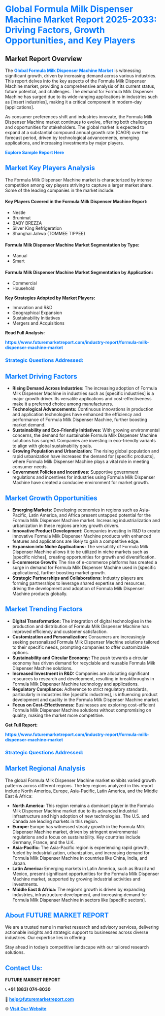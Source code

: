 <h1 style="color: #007BFF;">Global Formula Milk Dispenser Machine Market Report 2025-2033: Driving Factors, Growth Opportunities, and Key Players</h1>

<section id="overview">
<h2>Market Report Overview</h2>
<p>The <a href="https://www.futuremarketreport.com/industry-report/formula-milk-dispenser-machine-market" style="color: #007BFF; text-decoration: none;"><strong>Global Formula Milk Dispenser Machine Market</strong></a> is witnessing significant growth, driven by increasing demand across various industries. This report delves into the key aspects of the Formula Milk Dispenser Machine market, providing a comprehensive analysis of its current status, future potential, and challenges. The demand for Formula Milk Dispenser Machine has surged due to its wide-ranging applications in industries such as [insert industries], making it a critical component in modern-day [applications].</p>
<p>As consumer preferences shift and industries innovate, the Formula Milk Dispenser Machine market continues to evolve, offering both challenges and opportunities for stakeholders. The global market is expected to expand at a substantial compound annual growth rate (CAGR) over the forecast period, driven by technological advancements, emerging applications, and increasing investments by major players.</p>
</section>

<section id="overview">
<p><a href="https://www.futuremarketreport.com/request-sample/reportId=87126" style="color: #007BFF; text-decoration: none;"><strong>Explore Sample Report Here</strong></a></p>
</section>

<section id="key-players">
<h2 style="color: #007BFF;">Market Key Players Analysis</h2>
<p>The Formula Milk Dispenser Machine market is characterized by intense competition among key players striving to capture a larger market share. Some of the leading companies in the market include:</p>
<h4>Key Players Covered in the Formula Milk Dispenser Machine Report:</h4>
<ul><li>Nestle</li><li>Brunimat</li><li>BABY BREZZA</li><li>Silver King Refrigeration</li><li>Shanghai Jahwa (TOMMEE TIPPEE)</li></ul>
<h4>Formula Milk Dispenser Machine Market Segmentation by Type:</h4>
<ul><li>Manual</li><li>Smart</li></ul>

<h4>Formula Milk Dispenser Machine Market Segmentation by Application:</h4>
<ul><li>Commercial</li><li>Household</li></ul>
<p><strong>Key Strategies Adopted by Market Players:</strong></p>
<ul>
<li>Innovation and R&D</li>
<li>Geographical Expansion</li>
<li>Sustainability Initiatives</li>
<li>Mergers and Acquisitions</li>
</ul>
</section>

<section>
<p><strong>Read Full Analysis: </strong></p><a href="https://www.futuremarketreport.com/industry-report/formula-milk-dispenser-machine-market" style="color: #007BFF; text-decoration: none;"><strong>https://www.futuremarketreport.com/industry-report/formula-milk-dispenser-machine-market</strong></a>
<h3 style="color: #007BFF;">Strategic Questions Addressed:</h3>
</section>

<section id="driving-factors">
<h2 style="color: #007BFF;">Market Driving Factors</h2>
<ul>
<li><strong>Rising Demand Across Industries:</strong> The increasing adoption of Formula Milk Dispenser Machine in industries such as [specific industries] is a major growth driver. Its versatile applications and cost-effectiveness make it a preferred choice among manufacturers.</li>
<li><strong>Technological Advancements:</strong> Continuous innovations in production and application technologies have enhanced the efficiency and performance of Formula Milk Dispenser Machine, further boosting market demand.</li>
<li><strong>Sustainability and Eco-Friendly Initiatives:</strong> With growing environmental concerns, the demand for sustainable Formula Milk Dispenser Machine solutions has surged. Companies are investing in eco-friendly variants to align with global sustainability goals.</li>
<li><strong>Growing Population and Urbanization:</strong> The rising global population and rapid urbanization have increased the demand for [specific products], where Formula Milk Dispenser Machine plays a vital role in meeting consumer needs.</li>
<li><strong>Government Policies and Incentives:</strong> Supportive government regulations and incentives for industries using Formula Milk Dispenser Machine have created a conducive environment for market growth.</li>
</ul>
</section>

<section id="growth-opportunities">
<h2 style="color: #007BFF;">Market Growth Opportunities</h2>
<ul>
<li><strong>Emerging Markets:</strong> Developing economies in regions such as Asia-Pacific, Latin America, and Africa present untapped potential for the Formula Milk Dispenser Machine market. Increasing industrialization and urbanization in these regions are key growth drivers.</li>
<li><strong>Innovative Product Development:</strong> Companies investing in R&D to create innovative Formula Milk Dispenser Machine products with enhanced features and applications are likely to gain a competitive edge.</li>
<li><strong>Expansion into Niche Applications:</strong> The versatility of Formula Milk Dispenser Machine allows it to be utilized in niche markets such as [specific niches], creating opportunities for growth and diversification.</li>
<li><strong>E-commerce Growth:</strong> The rise of e-commerce platforms has created a surge in demand for Formula Milk Dispenser Machine used in [specific applications], further boosting market growth.</li>
<li><strong>Strategic Partnerships and Collaborations:</strong> Industry players are forming partnerships to leverage shared expertise and resources, driving the development and adoption of Formula Milk Dispenser Machine products globally.</li>
</ul>
</section>

<section id="trending-factors">
<h2 style="color: #007BFF;">Market Trending Factors</h2>
<ul>
<li><strong>Digital Transformation:</strong> The integration of digital technologies in the production and distribution of Formula Milk Dispenser Machine has improved efficiency and customer satisfaction.</li>
<li><strong>Customization and Personalization:</strong> Consumers are increasingly seeking personalized Formula Milk Dispenser Machine solutions tailored to their specific needs, prompting companies to offer customizable options.</li>
<li><strong>Sustainability and Circular Economy:</strong> The push towards a circular economy has driven demand for recyclable and reusable Formula Milk Dispenser Machine solutions.</li>
<li><strong>Increased Investment in R&D:</strong> Companies are allocating significant resources to research and development, resulting in breakthroughs in Formula Milk Dispenser Machine technology and applications.</li>
<li><strong>Regulatory Compliance:</strong> Adherence to strict regulatory standards, particularly in industries like [specific industries], is influencing product development and quality in the Formula Milk Dispenser Machine market.</li>
<li><strong>Focus on Cost-Effectiveness:</strong> Businesses are exploring cost-efficient Formula Milk Dispenser Machine solutions without compromising on quality, making the market more competitive.</li>
</ul>
</section>

<section>
<p><strong>Get Full Report: </strong></p><a href="https://www.futuremarketreport.com/industry-report/formula-milk-dispenser-machine-market" style="color: #007BFF; text-decoration: none;"><strong>https://www.futuremarketreport.com/industry-report/formula-milk-dispenser-machine-market</strong></a>
<h3 style="color: #007BFF;">Strategic Questions Addressed:</h3>
</section>


<section id="regional-analysis">
<h2 style="color: #007BFF;">Market Regional Analysis</h2>
<p>The global Formula Milk Dispenser Machine market exhibits varied growth patterns across different regions. The key regions analyzed in this report include North America, Europe, Asia-Pacific, Latin America, and the Middle East & Africa:</p>
<ul>
<li><strong>North America:</strong> This region remains a dominant player in the Formula Milk Dispenser Machine market due to its advanced industrial infrastructure and high adoption of new technologies. The U.S. and Canada are leading markets in this region.</li>
<li><strong>Europe:</strong> Europe has witnessed steady growth in the Formula Milk Dispenser Machine market, driven by stringent environmental regulations and a focus on sustainability. Key countries include Germany, France, and the U.K.</li>
<li><strong>Asia-Pacific:</strong> The Asia-Pacific region is experiencing rapid growth, fueled by industrialization, urbanization, and increasing demand for Formula Milk Dispenser Machine in countries like China, India, and Japan.</li>
<li><strong>Latin America:</strong> Emerging markets in Latin America, such as Brazil and Mexico, present significant opportunities for the Formula Milk Dispenser Machine market, supported by growing industrial activities and investments.</li>
<li><strong>Middle East & Africa:</strong> The region’s growth is driven by expanding industries, infrastructure development, and increasing demand for Formula Milk Dispenser Machine in sectors like [specific sectors].</li>
</ul>
</section>

<footer>
<h2 style="color: #007BFF;">About FUTURE MARKET REPORT</h2>
<p>We are a trusted name in market research and advisory services, delivering actionable insights and strategic support to businesses across diverse industries. Our expertise lies in offering:</p>

<p>Stay ahead in today’s competitive landscape with our tailored research solutions.</p>

<h2 style="color: #007BFF;">Contact Us:</h2>
<p><strong>FUTURE MARKET REPORT</strong></p>
<p>📞 <strong>+91 (883) 074-8030</strong></p>
<p>📧 <strong><a href="mailto:help@futuremarketreport.com" style="color: #007BFF;">help@futuremarketreport.com</a></strong></p>
<p>🌐 <strong><a href="https://www.futuremarketreport.com/" style="color: #007BFF;">Visit Our Website</a></strong></p>
</footer>